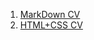 1. [MarkDown CV](https://AxelC0de.github.io/rsschool-cv/cv)
2. [HTML+CSS CV](https://AxelC0de.github.io/rsschool-cv)

